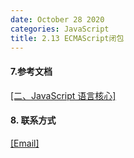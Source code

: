```yaml
---
date: October 28 2020
categories: JavaScript
title: 2.13 ECMAScript闭包
---
```




#### 7.参考文档

[[二、JavaScript 语言核心]](https://web-dolphin.github.io/2020/10/28/JavaScript/Tutorial/%E4%BA%8C%E3%80%81JavaScript%20%E8%AF%AD%E8%A8%80%E6%A0%B8%E5%BF%83/)

#### 8. 联系方式

[[Email]](yuanmin8888@outlook.com)
